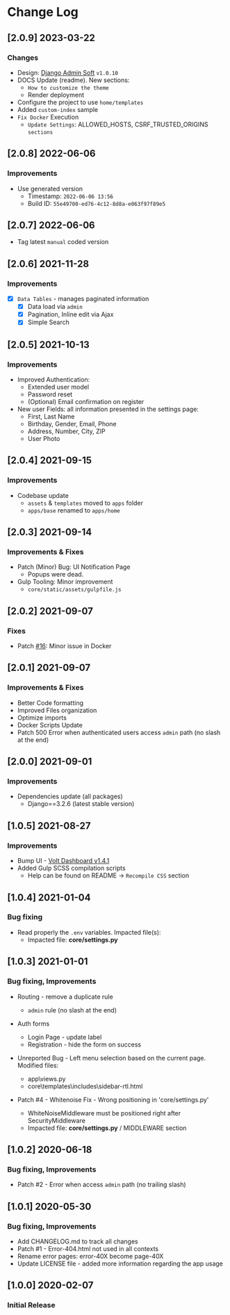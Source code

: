 # Change Log

## [2.0.9] 2023-03-22
### Changes

- Design: [Django Admin Soft](https://github.com/app-generator/django-admin-soft-dashboard) `v1.0.10`
- DOCS Update (readme). New sections:
  - `How to customize the theme`
  - Render deployment
- Configure the project to use `home/templates`
- Added `custom-index` sample
- `Fix Docker` Execution
  - `Update Settings`: ALLOWED_HOSTS, CSRF_TRUSTED_ORIGINS `sections`

## [2.0.8] 2022-06-06
### Improvements

- Use generated version
  - Timestamp: `2022-06-06 13:56`
  - Build ID: `55e49700-ed76-4c12-8d8a-e063f97f89e5`

## [2.0.7] 2022-06-06

- Tag latest `manual` coded version 

## [2.0.6] 2021-11-28 
### Improvements

- [x] `Data Tables` - manages paginated information
  - [x] Data load via `admin`
  - [x] Pagination, Inline edit via Ajax
  - [x] Simple Search

## [2.0.5] 2021-10-13 
### Improvements

- Improved Authentication: 
  - Extended user model 
  - Password reset 
  - (Optional) Email confirmation on register
- New user Fields: all information presented in the settings page:
  - First, Last Name
  - Birthday, Gender, Email, Phone   
  - Address, Number, City, ZIP
  - User Photo

## [2.0.4] 2021-09-15 
### Improvements

- Codebase update
  - `assets` & `templates` moved to `apps` folder
  - `apps/base` renamed to `apps/home`

## [2.0.3] 2021-09-14 
### Improvements & Fixes

- Patch (Minor) Bug: UI Notification Page
  - Popups were dead.
- Gulp Tooling: Minor improvement
  - `core/static/assets/gulpfile.js`

## [2.0.2] 2021-09-07
### Fixes

- Patch [#16](https://github.com/app-generator/boilerplate-code-django-dashboard/issues/16): Minor issue in Docker

## [2.0.1] 2021-09-07
### Improvements & Fixes

- Better Code formatting
- Improved Files organization
- Optimize imports
- Docker Scripts Update
- Patch 500 Error when authenticated users access `admin` path (no slash at the end)

## [2.0.0] 2021-09-01
### Improvements

- Dependencies update (all packages) 
  - Django==3.2.6 (latest stable version)

## [1.0.5] 2021-08-27
### Improvements

- Bump UI - [Volt Dashboard v1.4.1](https://github.com/themesberg/volt-bootstrap-5-dashboard/releases) 
- Added Gulp SCSS compilation scripts
  - Help can be found on README -> `Recompile CSS` section

## [1.0.4] 2021-01-04
### Bug fixing

- Read properly the `.env` variables. Impacted file(s):
    - Impacted file: **core/settings.py**

## [1.0.3] 2021-01-01
### Bug fixing, Improvements

- Routing - remove a duplicate rule
    - `admin` rule (no slash at the end)

- Auth forms
    - Login Page - update label
    - Registration - hide the form on success

- Unreported Bug - Left menu selection based on the current page. Modified files:
    - app\views.py
    - core\templates\includes\sidebar-rtl.html

- Patch #4 - Whitenoise Fix - Wrong positioning in 'core/settings.py'
    - WhiteNoiseMiddleware must be positioned right after SecurityMiddleware
    - Impacted file: **core/settings.py** / MIDDLEWARE section

## [1.0.2] 2020-06-18
### Bug fixing, Improvements

- Patch #2 - Error when access `admin` path (no trailing slash)

## [1.0.1] 2020-05-30
### Bug fixing, Improvements

- Add CHANGELOG.md to track all changes
- Patch #1 - Error-404.html not used in all contexts
- Rename error pages: error-40X become page-40X
- Update LICENSE file - added more information regarding the app usage

## [1.0.0] 2020-02-07
### Initial Release
